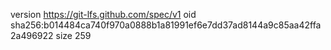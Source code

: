 version https://git-lfs.github.com/spec/v1
oid sha256:b014484ca740f970a0888b1a81991ef6e7dd37ad8144a9c85aa42ffa2a496922
size 259
